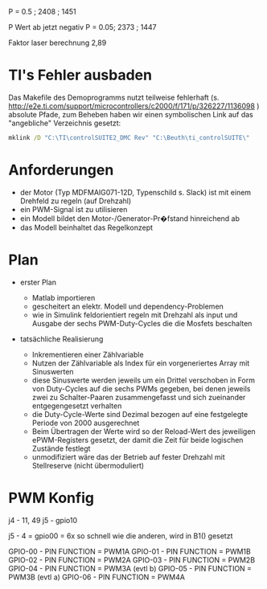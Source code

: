 P = 0.5 ; 2408 ; 1451

P Wert ab jetzt negativ
P = 0.05; 2373 ; 1447

Faktor laser berechnung 2,89


# TI's Fehler ausbaden

Das Makefile des Demoprogramms nutzt teilweise fehlerhaft (s. http://e2e.ti.com/support/microcontrollers/c2000/f/171/p/326227/1136098 ) absolute Pfade, zum Beheben haben wir einen symbolischen Link auf das "angebliche" Verzeichnis gesetzt:

```cmd
mklink /D "C:\TI\controlSUITE2_DMC Rev" "C:\Beuth\ti_controlSUITE\"
```

# Anforderungen
* der Motor (Typ MDFMAIG071-12D, Typenschild s. Slack) ist mit einem Drehfeld zu regeln (auf Drehzahl)
* ein PWM-Signal ist zu utilisieren
* ein Modell bildet den Motor-/Generator-Pr�fstand hinreichend ab
* das Modell beinhaltet das Regelkonzept


# Plan
- erster Plan
  - Matlab importieren
  - gescheitert an elektr. Modell und dependency-Problemen
  - wie in Simulink feldorientiert regeln mit Drehzahl als input und Ausgabe der sechs PWM-Duty-Cycles die die Mosfets beschalten
  
  
- tatsächliche Realisierung
  - Inkrementieren einer Zählvariable
  - Nutzen der Zählvariable als Index für ein vorgeneriertes Array mit Sinuswerten
  - diese Sinuswerte werden jeweils um ein Drittel verschoben in Form von Duty-Cycles auf die sechs PWMs gegeben, bei denen jeweils zwei zu Schalter-Paaren zusammengefasst und sich zueinander entgegengesetzt verhalten
  - die Duty-Cycle-Werte sind Dezimal bezogen auf eine festgelegte Periode von 2000 ausgerechnet
  - Beim Übertragen der Werte wird so der Reload-Wert des jeweiligen ePWM-Registers gesetzt, der damit die Zeit für beide logischen Zustände festlegt
  - unmodifiziert wäre das der Betrieb auf fester Drehzahl mit Stellreserve (nicht übermoduliert)
  
# PWM Konfig
j4 - 11, 49
j5 - gpio10

j5 - 4 = gpio00 = 6x so schnell wie die anderen, wird in B1() gesetzt


GPIO-00 - PIN FUNCTION = PWM1A
GPIO-01 - PIN FUNCTION = PWM1B
GPIO-02 - PIN FUNCTION = PWM2A
GPIO-03 - PIN FUNCTION = PWM2B
GPIO-04 - PIN FUNCTION = PWM3A (evtl b)
GPIO-05 - PIN FUNCTION = PWM3B (evtl a)
GPIO-06 - PIN FUNCTION = PWM4A

